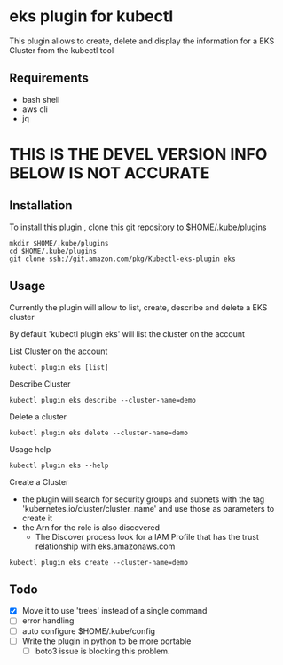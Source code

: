 # eks plugin for kubectl 
This plugin allows to create, delete and display the information for a EKS Cluster from the kubectl tool

## Requirements
* bash shell
* aws cli
* jq


# THIS IS THE DEVEL VERSION INFO BELOW IS NOT ACCURATE

## Installation

To install this plugin , clone this git repository to $HOME/.kube/plugins

```
mkdir $HOME/.kube/plugins
cd $HOME/.kube/plugins
git clone ssh://git.amazon.com/pkg/Kubectl-eks-plugin eks
```

## Usage
Currently the plugin will allow to list, create, describe and delete a EKS cluster

By default 'kubectl plugin eks' will list the cluster on the account

List Cluster on the account
```
kubectl plugin eks [list]
```

Describe Cluster
```
kubectl plugin eks describe --cluster-name=demo
```

Delete a cluster
```
kubectl plugin eks delete --cluster-name=demo
```

Usage help
```
kubectl plugin eks --help
```

Create a Cluster
* the plugin will search for security groups and subnets with the tag 'kubernetes.io/cluster/cluster_name' and use those as parameters to create it
* the Arn for the role is also discovered
  * The Discover process look for a IAM Profile that has the trust relationship with eks.amazonaws.com

```
kubectl plugin eks create --cluster-name=demo
```

## Todo
- [X] Move it to use 'trees' instead of a single command
- [ ] error handling
- [ ] auto configure $HOME/.kube/config
- [ ] Write the plugin in python to be more portable
    - [ ] boto3 issue is blocking this problem.
